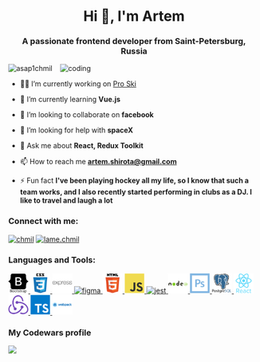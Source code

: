 <h1 align="center">Hi 👋, I'm Artem</h1>
<h3 align="center">A passionate frontend developer from Saint-Petersburg, Russia</h3>
<img align="right" alt="coding" width="400" src="https://media3.giphy.com/media/lXiRzPb8C5JTJcfPq/giphy.gif?cid=ecf05e47ah4l9br1g5y0ci56w2uygvvtpiwx69rzbbw72oug&rid=giphy.gif&ct=g"/>
<p align="left"> <img src="https://komarev.com/ghpvc/?username=asap1chmil&label=Profile%20views&color=0e75b6&style=flat" alt="asap1chmil" /> </p>

- 🔭🔭 I’m currently working on [Pro Ski](https://vk.com/ski_club_nn)

- 🌱 I’m currently learning **Vue.js**

- 👯 I’m looking to collaborate on **facebook**

- 🤝 I’m looking for help with **spaceX**

- 💬 Ask me about **React, Redux Toolkit**

- 📫 How to reach me **artem.shirota@gmail.com**

- ⚡ Fun fact **I've been playing hockey all my life, so I know that such a team works, and I also recently started performing in clubs as a DJ. I like to travel and laugh a lot**

<h3 align="left">Connect with me:</h3>
<p align="left">
<a href="https://vk.com/away.php?utf=1&to=https%3A%2F%2Ft.me%2Fchmilb" target="blank"><img align="center" src="https://mrtext.ru/wp-content/uploads/2022/04/5-40.jpg" alt="chmil" height="30" width="40" /></a>
<a href="https://vk.com/away.php?utf=1&to=https%3A%2F%2Finstagram.com%2Flame.chmil%3Figshid%3DYmMyMTA2M2Y%3D" target="blank"><img align="center" src="https://raw.githubusercontent.com/rahuldkjain/github-profile-readme-generator/master/src/images/icons/Social/instagram.svg" alt="lame.chmil" height="30" width="40" /></a>
</p>

<h3 align="left">Languages and Tools:</h3>
<p align="left"> <a href="https://getbootstrap.com" target="_blank" rel="noreferrer"> <img src="https://raw.githubusercontent.com/devicons/devicon/master/icons/bootstrap/bootstrap-plain-wordmark.svg" alt="bootstrap" width="40" height="40"/> </a> <a href="https://www.w3schools.com/css/" target="_blank" rel="noreferrer"> <img src="https://raw.githubusercontent.com/devicons/devicon/master/icons/css3/css3-original-wordmark.svg" alt="css3" width="40" height="40"/> </a> <a href="https://expressjs.com" target="_blank" rel="noreferrer"> <img src="https://raw.githubusercontent.com/devicons/devicon/master/icons/express/express-original-wordmark.svg" alt="express" width="40" height="40"/> </a> <a href="https://www.figma.com/" target="_blank" rel="noreferrer"> <img src="https://www.vectorlogo.zone/logos/figma/figma-icon.svg" alt="figma" width="40" height="40"/> </a> <a href="https://www.w3.org/html/" target="_blank" rel="noreferrer"> <img src="https://raw.githubusercontent.com/devicons/devicon/master/icons/html5/html5-original-wordmark.svg" alt="html5" width="40" height="40"/> </a> <a href="https://developer.mozilla.org/en-US/docs/Web/JavaScript" target="_blank" rel="noreferrer"> <img src="https://raw.githubusercontent.com/devicons/devicon/master/icons/javascript/javascript-original.svg" alt="javascript" width="40" height="40"/> </a> <a href="https://jestjs.io" target="_blank" rel="noreferrer"> <img src="https://www.vectorlogo.zone/logos/jestjsio/jestjsio-icon.svg" alt="jest" width="40" height="40"/> </a> <a href="https://nodejs.org" target="_blank" rel="noreferrer"> <img src="https://raw.githubusercontent.com/devicons/devicon/master/icons/nodejs/nodejs-original-wordmark.svg" alt="nodejs" width="40" height="40"/> </a> <a href="https://www.photoshop.com/en" target="_blank" rel="noreferrer"> <img src="https://raw.githubusercontent.com/devicons/devicon/master/icons/photoshop/photoshop-line.svg" alt="photoshop" width="40" height="40"/> </a> <a href="https://www.postgresql.org" target="_blank" rel="noreferrer"> <img src="https://raw.githubusercontent.com/devicons/devicon/master/icons/postgresql/postgresql-original-wordmark.svg" alt="postgresql" width="40" height="40"/> </a> <a href="https://reactjs.org/" target="_blank" rel="noreferrer"> <img src="https://raw.githubusercontent.com/devicons/devicon/master/icons/react/react-original-wordmark.svg" alt="react" width="40" height="40"/> </a> <a href="https://redux.js.org" target="_blank" rel="noreferrer"> <img
?username=asap1chmil&label=Profile%20views&..
komarev.com
ProSki - тренировки по лыжам в Нижнем Новгороде
2458 подписчиков
Открыть
devto.svg
raw.githubusercontent.com
src="https://raw.githubusercontent.com/devicons/devicon/master/icons/redux/redux-original.svg" alt="redux" width="40" height="40"/> </a> <a href="https://www.typescriptlang.org/" target="_blank" rel="noreferrer"> <img src="https://raw.githubusercontent.com/devicons/devicon/master/icons/typescript/typescript-original.svg" alt="typescript" width="40" height="40"/> </a> <a href="https://webpack.js.org" target="_blank" rel="noreferrer"> <img src="https://raw.githubusercontent.com/devicons/devicon/d00d0969292a6569d45b06d3f350f463a0107b0d/icons/webpack/webpack-original-wordmark.svg" alt="webpack" width="40" height="40"/> </a> </p>
<h3>My Codewars profile</h3>
<img src="https://sun9-60.userapi.com/impg/DrsvvUQmyYV5WWjpMg-0fsxBdzp544YMeRXbIw/DlyTDDLZY-A.jpg?size=454x36&quality=95&sign=a98308d55fe6221f97241196b4d99de6&type=album"/>


